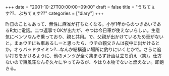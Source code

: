 +++
date = "2001-10-27T00:00:00+09:00"
draft = false
title = "うちてぇす??、ぶちてぇす??"
categories = ["diary"]
+++

昨日のこともあって、無性に麻雀が打ちたくなる。小学1年からのつきあいであるR太に電話。二つ返事でOKが出たが、やつは今日車が使えないらしい。生意気にベンツなんぞ乗っており、親と共用。で、父親が出かけているため車がないと。まぁウチにも車あるしーと思ったら、ウチの親父さんは夜中に出かけるとか。オゥバッドタイミン?...なんか結構遠い場所に釣りにいくとかで。さらに追い打ちをかけるように、他のメンツが全く集まらず計画は立ち消え（笑）。仕方ないので東風荘なんぞ久々にやってみるが、やはり本物でないと燃えない。即飽きる。
